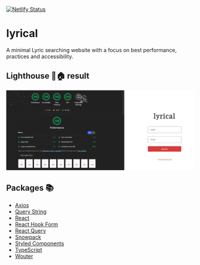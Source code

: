 [![Netlify Status](https://api.netlify.com/api/v1/badges/de1008d1-b90e-4ec5-b027-cb0bd6b106b1/deploy-status)](https://app.netlify.com/sites/lyrical-web/deploys)

# lyrical

A minimal Lyric searching website with a focus on best performance, practices and accessibility.

## Lighthouse 🔦🏠 result

![The results](./lighthouse.png)

## Packages 📚

- [Axios](https://github.com/axios/axios#axios)
- [Query String](https://github.com/sindresorhus/query-string#readme)
- [React](https://reactjs.org/)
- [React Hook Form](https://react-hook-form.com/)
- [React Query](https://react-query.tanstack.com/)
- [Snowpack](https://www.snowpack.dev/)
- [Styled Components](https://styled-components.com/)
- [TypeScript](https://www.typescriptlang.org/)
- [Wouter](https://github.com/molefrog/wouter#features)
